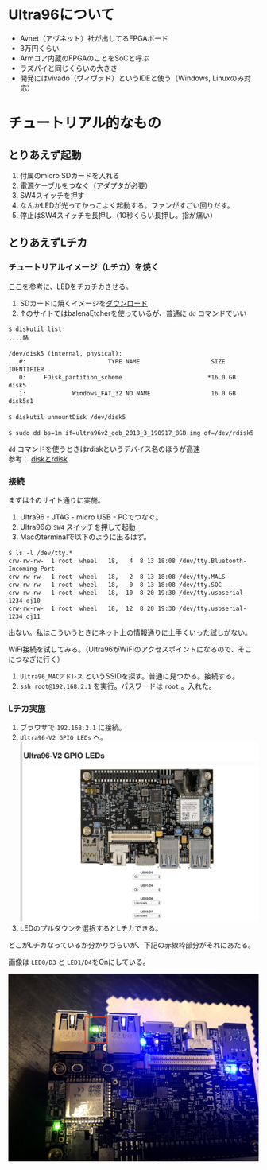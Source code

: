 # Ultra96について

* Avnet（アヴネット）社が出してるFPGAボード
* 3万円くらい
* Armコア内蔵のFPGAのことをSoCと呼ぶ
* ラズパイと同じくらいの大きさ
* 開発にはvivado（ヴィヴァド）というIDEと使う（Windows, Linuxのみ対応）


# チュートリアル的なもの

## とりあえず起動

1. 付属のmicro SDカードを入れる
2. 電源ケーブルをつなぐ（アダプタが必要）
3. SW4スイッチを押す
4. なんかLEDが光ってかっこよく起動する。ファンがすごい回りだす。
5. 停止はSW4スイッチを長押し（10秒くらい長押し。指が痛い）


## とりあえずLチカ

### チュートリアルイメージ（Lチカ）を焼く

[ここ](https://thefuturestillremains.com/2019/08/30/avnet-ultra96-v2-%e3%81%a7%e9%81%8a%e3%81%b6-mac-%e3%81%a7l%e3%83%81%e3%82%ab%e3%81%be%e3%81%a7%e8%a1%8c%e3%81%84%e3%81%be%e3%81%97%e3%81%9f/)を参考に、LEDをチカチカさせる。

1. SDカードに焼くイメージを[ダウンロード](http://avnet.me/ultra96-v2-oob)
2. ↑のサイトではbalenaEtcherを使っているが、普通に `dd` コマンドでいい  

```
$ diskutil list
....略

/dev/disk5 (internal, physical):
   #:                       TYPE NAME                    SIZE       IDENTIFIER
   0:     FDisk_partition_scheme                        *16.0 GB    disk5
   1:             Windows_FAT_32 NO NAME                 16.0 GB    disk5s1
 
$ diskutil unmountDisk /dev/disk5

$ sudo dd bs=1m if=ultra96v2_oob_2018_3_190917_8GB.img of=/dev/rdisk5
```

`dd` コマンドを使うときはrdiskというデバイス名のほうが高速  
参考： [diskとrdisk](https://www.junk-works.science/disk-and-rdisk/)


### 接続

まずは↑のサイト通りに実施。

1. Ultra96 - JTAG - micro USB - PCでつなぐ。
2. Ultra96の `SW4` スイッチを押して起動
3. Macのterminalで以下のように出るはず。  

```
$ ls -l /dev/tty.*
crw-rw-rw-  1 root  wheel   18,   4  8 13 18:08 /dev/tty.Bluetooth-Incoming-Port
crw-rw-rw-  1 root  wheel   18,   2  8 13 18:08 /dev/tty.MALS
crw-rw-rw-  1 root  wheel   18,   0  8 13 18:08 /dev/tty.SOC
crw-rw-rw-  1 root  wheel   18,  10  8 20 19:30 /dev/tty.usbserial-1234_oj10
crw-rw-rw-  1 root  wheel   18,  12  8 20 19:30 /dev/tty.usbserial-1234_oj11
```

出ない。私はこういうときにネット上の情報通りに上手くいった試しがない。

WiFi接続を試してみる。（Ultra96がWiFiのアクセスポイントになるので、そこにつなぎに行く）

1. `Ultra96_MACアドレス` というSSIDを探す。普通に見つかる。接続する。
2. `ssh root@192.168.2.1` を実行。パスワードは `root` 。入れた。


### Lチカ実施

1. ブラウザで `192.168.2.1` に接続。
2. `Ultra96-V2 GPIO LEDs` へ。
   ![001](0001-ultra96-img/001.png)
3. LEDのプルダウンを選択するとLチカできる。

どこがLチカなっているか分かりづらいが、下記の赤線枠部分がそれにあたる。

画像は `LED0/D3` と `LED1/D4`をOnにしている。

![002](0001-ultra96-img/002.jpg)



